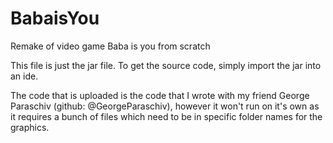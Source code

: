 # BabaisYou
Remake of video game Baba is you from scratch

This file is just the jar file. To get the source code, simply import the jar into an ide.

The code that is uploaded is the code that I wrote with my friend George Paraschiv (github: @GeorgeParaschiv), however it won't run on it's own as it requires a bunch of files which need to be in specific folder names for the graphics.
